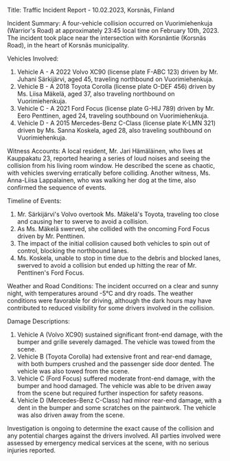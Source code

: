  Title: Traffic Incident Report - 10.02.2023, Korsnäs, Finland

Incident Summary:
A four-vehicle collision occurred on Vuorimiehenkuja (Warrior's Road) at approximately 23:45 local time on February 10th, 2023. The incident took place near the intersection with Korsnäntie (Korsnäs Road), in the heart of Korsnäs municipality.

Vehicles Involved:
1. Vehicle A - A 2022 Volvo XC90 (license plate F-ABC 123) driven by Mr. Juhani Särkijärvi, aged 45, traveling northbound on Vuorimiehenkuja.
2. Vehicle B - A 2018 Toyota Corolla (license plate O-DEF 456) driven by Ms. Liisa Mäkelä, aged 37, also traveling northbound on Vuorimiehenkuja.
3. Vehicle C - A 2021 Ford Focus (license plate G-HIJ 789) driven by Mr. Eero Penttinen, aged 24, traveling southbound on Vuorimiehenkuja.
4. Vehicle D - A 2015 Mercedes-Benz C-Class (license plate K-LMN 321) driven by Ms. Sanna Koskela, aged 28, also traveling southbound on Vuorimiehenkuja.

Witness Accounts:
A local resident, Mr. Jari Hämäläinen, who lives at Kauppakatu 23, reported hearing a series of loud noises and seeing the collision from his living room window. He described the scene as chaotic, with vehicles swerving erratically before colliding. Another witness, Ms. Anna-Liisa Lappalainen, who was walking her dog at the time, also confirmed the sequence of events.

Timeline of Events:
1. Mr. Särkijärvi's Volvo overtook Ms. Mäkelä's Toyota, traveling too close and causing her to swerve to avoid a collision.
2. As Ms. Mäkelä swerved, she collided with the oncoming Ford Focus driven by Mr. Penttinen.
3. The impact of the initial collision caused both vehicles to spin out of control, blocking the northbound lanes.
4. Ms. Koskela, unable to stop in time due to the debris and blocked lanes, swerved to avoid a collision but ended up hitting the rear of Mr. Penttinen's Ford Focus.

Weather and Road Conditions:
The incident occurred on a clear and sunny night, with temperatures around -5°C and dry roads. The weather conditions were favorable for driving, although the dark hours may have contributed to reduced visibility for some drivers involved in the collision.

Damage Descriptions:
1. Vehicle A (Volvo XC90) sustained significant front-end damage, with the bumper and grille severely damaged. The vehicle was towed from the scene.
2. Vehicle B (Toyota Corolla) had extensive front and rear-end damage, with both bumpers crushed and the passenger side door dented. The vehicle was also towed from the scene.
3. Vehicle C (Ford Focus) suffered moderate front-end damage, with the bumper and hood damaged. The vehicle was able to be driven away from the scene but required further inspection for safety reasons.
4. Vehicle D (Mercedes-Benz C-Class) had minor rear-end damage, with a dent in the bumper and some scratches on the paintwork. The vehicle was also driven away from the scene.

Investigation is ongoing to determine the exact cause of the collision and any potential charges against the drivers involved. All parties involved were assessed by emergency medical services at the scene, with no serious injuries reported.